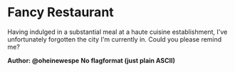 # Fancy Restaurant
Having indulged in a substantial meal at a haute cuisine establishment, I've unfortunately forgotten the city I'm currently in. Could you please remind me?

__Author: @oheinewespe__
__No flagformat (just plain ASCII)__